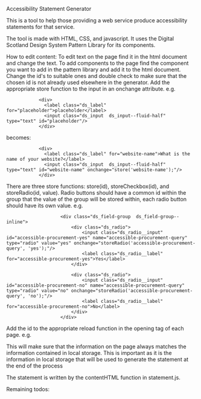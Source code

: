 Accessibility Statement Generator

This is a tool to help those providing a web service produce accessibility statements for that service.

The tool is made with HTML, CSS, and javascript. It uses the Digital Scotland Design System Pattern 
Library for its components.

How to edit content: To edit text on the page find it in the html document and change the text. To add components to the
page find the component you want to add in the pattern library and add it to the html document. Change the id's to suitable ones
and double check to make sure that the chosen id is not already used elsewhere in the generator. Add the appropriate store function
to the input in an onchange attribute. e.g. 

                <div>
                  <label class="ds_label" for="placeholder">placeholder</label>
                  <input class="ds_input  ds_input--fluid-half" type="text" id="placeholder"/>
                </div>

becomes:

                <div>
                  <label class="ds_label" for="website-name">What is the name of your website?</label>
                  <input class="ds_input  ds_input--fluid-half" type="text" id="website-name" onchange="store('website-name');"/>
                </div>

There are three store functions: store(id), storeCheckbox(id), and storeRadio(id, value). Radio buttons should have a common id 
within the group that the value of the group will be stored within, each radio button should have its own value. e.g.

                        <div class="ds_field-group  ds_field-group--inline">
                            <div class="ds_radio">
                                <input class="ds_radio__input" id="accessible-procurement-yes" name="accessible-procurement-query" type="radio" value="yes" onchange="storeRadio('accessible-procurement-query', 'yes');"/>
                                <label class="ds_radio__label" for="accessible-procurement-yes">Yes</label>
                            </div>

                            <div class="ds_radio">
                                <input class="ds_radio__input" id="accessible-procurement-no" name="accessible-procurement-query" type="radio" value="no" onchange="storeRadio('accessible-procurement-query', 'no');"/>
                                <label class="ds_radio__label" for="accessible-procurement-no">No</label>
                            </div>
                        </div>

Add the id to the appropriate reload function in the opening <body> tag of each page. e.g.

<body onload="reload(['organisation-name'])> to <body onload="reload(['organisation-name', 'website-name'])

This will make sure that the information on the page always matches the information contained in local
storage. This is important as it is the information in local storage that will be used to generate the statement at the end of the 
process

The statement is written by the contentHTML function in statement.js.

Remaining todos:
